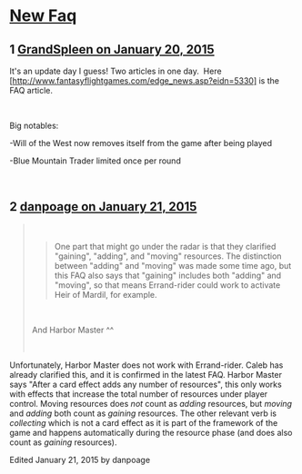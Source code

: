 # [New Faq](https://community.fantasyflightgames.com/topic/132580-new-faq/)

## 1 [GrandSpleen on January 20, 2015](https://community.fantasyflightgames.com/topic/132580-new-faq/?do=findComment&comment=1414281)

It's an update day I guess! Two articles in one day.  Here [http://www.fantasyflightgames.com/edge_news.asp?eidn=5330] is the FAQ article.

 

Big notables:

-Will of the West now removes itself from the game after being played

-Blue Mountain Trader limited once per round

 

## 2 [danpoage on January 21, 2015](https://community.fantasyflightgames.com/topic/132580-new-faq/?do=findComment&comment=1415157)

>  
> 
> > One part that might go under the radar is that they clarified "gaining", "adding", and "moving" resources. The distinction between "adding" and "moving" was made some time ago, but this FAQ also says that "gaining" includes both "adding" and "moving", so that means Errand-rider could work to activate Heir of Mardil, for example.
> 
>  
> 
> And Harbor Master ^^
> 
>  

Unfortunately, Harbor Master does not work with Errand-rider. Caleb has already clarified this, and it is confirmed in the latest FAQ. Harbor Master says "After a card effect adds any number of resources", this only works with effects that increase the total number of resources under player control. Moving resources does *not* count as *adding* resources, but *moving* and *adding* both count as *gaining* resources. The other relevant verb is *collecting* which is not a card effect as it is part of the framework of the game and happens automatically during the resource phase (and does also count as *gaining* resources).

Edited January 21, 2015 by danpoage

